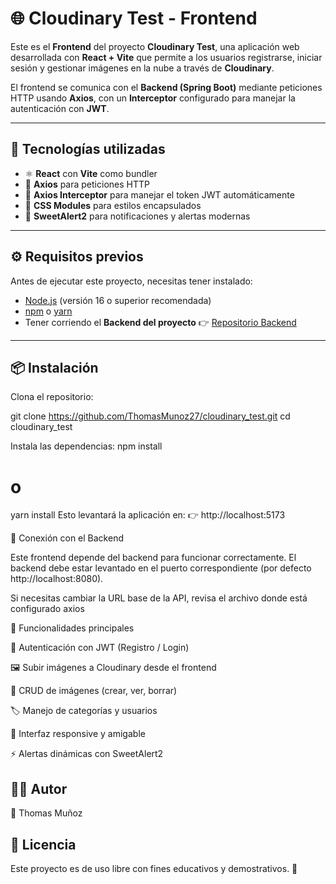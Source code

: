 # 🌐 Cloudinary Test - Frontend

Este es el **Frontend** del proyecto **Cloudinary Test**, una aplicación web desarrollada con **React + Vite** que permite a los usuarios registrarse, iniciar sesión y gestionar imágenes en la nube a través de **Cloudinary**.  

El frontend se comunica con el **Backend (Spring Boot)** mediante peticiones HTTP usando **Axios**, con un **Interceptor** configurado para manejar la autenticación con **JWT**.  

---

## 🚀 Tecnologías utilizadas

- ⚛️ **React** con **Vite** como bundler
- 📡 **Axios** para peticiones HTTP
- 🔑 **Axios Interceptor** para manejar el token JWT automáticamente
- 🎨 **CSS Modules** para estilos encapsulados
- 🎉 **SweetAlert2** para notificaciones y alertas modernas

---

## ⚙️ Requisitos previos

Antes de ejecutar este proyecto, necesitas tener instalado:

- [Node.js](https://nodejs.org/) (versión 16 o superior recomendada)
- [npm](https://www.npmjs.com/) o [yarn](https://yarnpkg.com/)
- Tener corriendo el **Backend del proyecto** 👉 [Repositorio Backend](https://github.com/ThomasMunoz27/cloudinary_test_backend)

---

## 📦 Instalación

Clona el repositorio:


git clone https://github.com/ThomasMunoz27/cloudinary_test.git
cd cloudinary_test

Instala las dependencias:
npm install
# o
yarn install
Esto levantará la aplicación en:
👉 http://localhost:5173

🔗 Conexión con el Backend

Este frontend depende del backend para funcionar correctamente.
El backend debe estar levantado en el puerto correspondiente (por defecto http://localhost:8080).

Si necesitas cambiar la URL base de la API, revisa el archivo donde está configurado axios

📸 Funcionalidades principales

🔐 Autenticación con JWT (Registro / Login)

🖼️ Subir imágenes a Cloudinary desde el frontend

📂 CRUD de imágenes (crear, ver, borrar)

🏷️ Manejo de categorías y usuarios

📱 Interfaz responsive y amigable

⚡ Alertas dinámicas con SweetAlert2

## 🧑‍💻 Autor

👤 Thomas Muñoz

## 📜 Licencia

Este proyecto es de uso libre con fines educativos y demostrativos. 🚀
